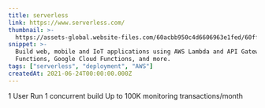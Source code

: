 ```yaml
---
title: serverless
link: https://www.serverless.com/
thumbnail: >-
  https://assets-global.website-files.com/60acbb950c4d6606963e1fed/60ffa127c05b4833b613eddd_webclip.png
snippet: >-
  Build web, mobile and IoT applications using AWS Lambda and API Gateway, Azure
  Functions, Google Cloud Functions, and more.
tags: ["serverless", "deployment", "AWS"]
createdAt: 2021-06-24T00:00:00.000Z
---
```

1 User
Run 1 concurrent build
Up to 100K monitoring transactions/month
